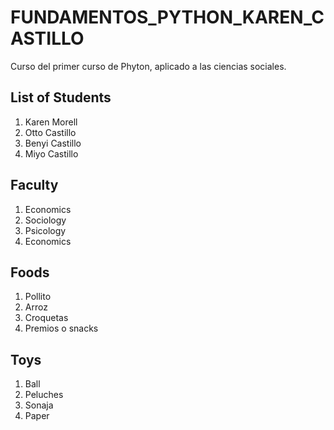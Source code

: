 # FUNDAMENTOS_PYTHON_KAREN_CASTILLO
Curso del primer curso de Phyton, aplicado a las ciencias sociales.
## List of Students
1. Karen Morell
2. Otto Castillo
3. Benyi Castillo
4. Miyo Castillo
## Faculty
1. Economics
2. Sociology
3. Psicology
4. Economics

## Foods
1. Pollito
2. Arroz
3. Croquetas
4. Premios o snacks

## Toys
1. Ball
2. Peluches
3. Sonaja
4. Paper

